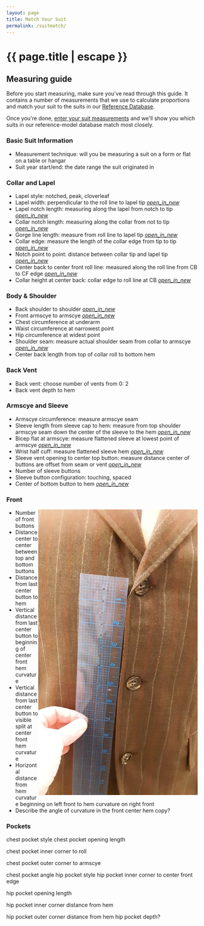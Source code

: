 ```yaml
---
layout: page
title: Match Your Suit
permalink: /suitmatch/
---
```


<h1 class="page-title">{{ page.title | escape }}</h1>

## Measuring guide

Before you start measuring, make sure you've read through this guide. It contains a number of measurements that we use to calculate proportions and match your suit to the suits in our [Reference Database](/suitmatch).

Once you're done, [enter your suit measurements](https://airtable.com/shrH8RqeQPgSZp4eG) and we'll show you which suits in our reference-model database match most closely.

### Basic Suit Information

- Measurement technique: will you be measuring a suit on a form or flat on a table or hangar
- Suit year start/end: the date range the suit originated in

### Collar and Lapel

- Lapel style: notched, peak, cloverleaf
- Lapel width: perpendicular to the roll line to lapel tip [<i class="material-icons"> open_in_new</i>](/assets/images/measurements/lapelwidth.png)
- Lapel notch length: measuring along the lapel from notch to tip [<i class="material-icons"> open_in_new</i>](/assets/images/measurements/lapelnotchlength.png)
- Collar notch length: measuring along the collar from not to tip [<i class="material-icons"> open_in_new</i>](/assets/images/measurements/collarnotchlength.png)
- Gorge line length: measure from roll line to lapel tip [<i class="material-icons"> open_in_new</i>](/assets/images/measurements/gorgeline.png)
- Collar edge: measure the length of the collar edge from tip to tip [<i class="material-icons"> open_in_new</i>](/assets/images/measurements/collaredge.png)
- Notch point to point: distance between collar tip and lapel tip [<i class="material-icons"> open_in_new</i>](/assets/images/measurements/notchpointtopoint.png)
- Center back to center front roll line: measured along the roll line from CB to CF edge [<i class="material-icons"> open_in_new</i>](/assets/images/measurements/rolllineCBCF.png)
- Collar height at center back: collar edge to roll line at CB [<i class="material-icons"> open_in_new</i>](/assets/images/measurements/collarheight.png)

### Body & Shoulder

- Back shoulder to shoulder [<i class="material-icons"> open_in_new</i>](/assets/images/measurements/backshouldertoshoulder.png)
- Front armscye to armscye  [<i class="material-icons"> open_in_new</i>](/assets/images/measurements/frontarmscyetoarmscye.png)
- Chest circumference at underarm
- Waist circumference at narrowest point
- Hip circumference at widest point
- Shoulder seam: measure actual shoulder seam from collar to armscye [<i class="material-icons"> open_in_new</i>](/assets/images/measurements/shoulderseam.png)
- Center back length from top of collar roll to bottom hem

### Back Vent

- Back vent: choose number of vents from 0: 2
- Back vent depth to hem

### Armscye and Sleeve
- Armscye circumference: measure armscye seam
- Sleeve length from sleeve cap to hem: measure from top shoulder armscye seam down the center of the sleeve to the hem [<i class="material-icons"> open_in_new</i>](/assets/images/measurements/sleevelength.png)
- Bicep flat at armscye: measure flattened sleeve at lowest point of armscye [<i class="material-icons"> open_in_new</i>](/assets/images/measurements/bicepwidth.png)
- Wrist half cuff: measure flattened sleeve hem [<i class="material-icons"> open_in_new</i>](/assets/images/measurements/wristwidth.png)
- Sleeve vent opening to center top button: measure distance center of buttons are offset from seam or vent [<i class="material-icons"> open_in_new</i>](/assets/images/measurements/sleevevent.png)
- Number of sleeve buttons
- Sleeve button configuration: touching, spaced
- Center of bottom button to hem [<i class="material-icons"> open_in_new</i>](/assets/images/measurements/sleevebuttontohem.png)
 
### Front

<img src="/assets/images/measurements/frontbuttonsdistance.png" align=right>

- Number of front buttons
- Distance center to center between top and bottom buttons
- Distance from last center button to hem 
- Vertical distance from last center button to beginning of center front hem curvature
- Vertical distance from last center button to visible split at center front hem curvature
- Horizontal distance from hem curvature beginning on left front to hem curvature on right front
- Describe the angle of curvature in the front center hem copy?
 
### Pockets
chest pocket style
chest pocket opening length
 
chest pocket inner corner to roll
 
chest pocket outer corner to armscye
 
chest pocket angle
hip pocket style
hip pocket inner corner to center front edge
 
hip pocket opening length
 
hip pocket inner corner distance from hem
 
hip pocket outer corner distance from hem
hip pocket depth?





